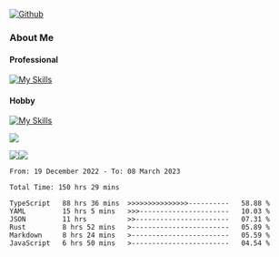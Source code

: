 [![Github](https://img.shields.io/github/followers/RinGoku?label=Follow&style=social)](https://github.com/RinGoku)

### About Me
#### Professional
[![My Skills](https://skillicons.dev/icons?i=react,ts,js,nodejs,java,graphql,firebase,githubactions&theme=light)](https://skillicons.dev)
#### Hobby
[![My Skills](https://skillicons.dev/icons?i=unity,rust,py&theme=light)](https://skillicons.dev)


![](https://github-profile-summary-cards.vercel.app/api/cards/profile-details?username=RinGoku&theme=default)

![](https://github-profile-summary-cards.vercel.app/api/cards/repos-per-language?username=RinGoku&theme=default)![](https://github-profile-summary-cards.vercel.app/api/cards/stats?username=RinGoku&theme=default)

<!--START_SECTION:waka-->

```text
From: 19 December 2022 - To: 08 March 2023

Total Time: 150 hrs 29 mins

TypeScript   88 hrs 36 mins  >>>>>>>>>>>>>>>----------   58.88 %
YAML         15 hrs 5 mins   >>>----------------------   10.03 %
JSON         11 hrs          >>-----------------------   07.31 %
Rust         8 hrs 52 mins   >------------------------   05.89 %
Markdown     8 hrs 24 mins   >------------------------   05.59 %
JavaScript   6 hrs 50 mins   >------------------------   04.54 %
```

<!--END_SECTION:waka-->
